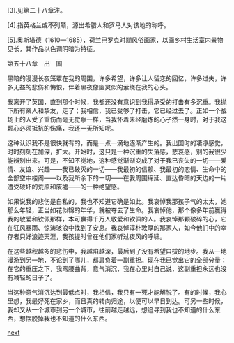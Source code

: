 
[3].见第二十八章注。

[4].指英格兰或不列颠，源出希腊人和罗马人对该地的称呼。

[5].奥斯塔德（1610—1685），荷兰巴罗克时期风俗画家，以画乡村生活室内景物见长，其作品以色调阴暗为特征。

第五十八章　出　国

黑暗的漫漫长夜笼罩在我的周围，许多希望，许多让人留恋的回忆，许多过失，许多无益的悲伤和悔恨，伴着黑夜像幽灵似的萦绕在我的心头。

我离开了英国，直到那个时候，我都还没有意识到我得承受的打击有多沉重。我抛下所有亲人和挚友，走了；我相信，我已受够了打击，它已经过去了。正如一个战场上的人受了重伤而毫无觉察一样，当我怀着未经磨炼的心孑然一身时，对于我这颗心必须抵抗的伤痛，我还一无所知呢。

这种认识我不是很快就有的，而是一点一滴地逐渐产生的。我出国时的凄凉感觉，时时刻刻在加深，扩大。开始时，这只是一种沉重的失落感，悲哀感，别的我很少能辨别出来。可是，不知不觉地，这种感觉渐渐变成了对于我已丧失的一切——爱情、友谊、兴趣——我已破灭的一切——我最初的信赖、我最初的恋情、生命中的全部空中楼阁——以及我所余下的一切——在我周围绵延、直达昏暗的天边的一片遭受破坏的荒原和废墟——的一种绝望感。

如果说我的悲伤是自私的，我也不知道它确是如此。我哀悼我那孩子气的太太，她那么年轻，正当如花似锦的年华，就被夺去了生命。我哀悼他，那个像多年前赢得我的敬爱和钦佩那样，本可赢得千万人敬爱和钦佩的人。我哀悼那颗破碎的心，它在狂风暴雨、惊涛骇浪中找到了安息。我哀悼淳朴敦厚的那家人，如今他们中的幸存者只好浪迹天涯，我孩提时曾在他们家听过夜风的呼啸。

在这些越积越多的悲伤中，我越陷越深，最后到了没有希望自拔的地步。我从一地漫游到另一地，不论到了哪儿，都肩负着一副重担。现在我已觉出它的全部分量；在它的重压之下，我弯腰曲背，意气消沉，我在心里对自己说，这副重担永远也没有减轻的日子了。

当这种意气消沉达到最低点时，我相信，我只有一死才能解脱了。有的时候，我心里想，我最好死在家乡，而且真的转向归途，以便可以早日到达。可另一些时候，我却又从一个城市到另一个城市，往前越走越远，想追寻到我也不知道的什么东西，想摆脱掉我也不知道的什么东西。

[next](page720.md)